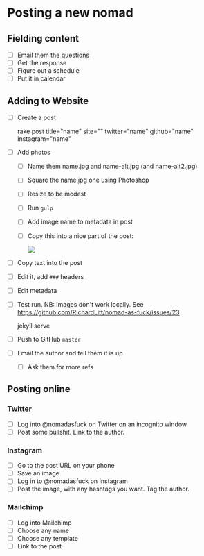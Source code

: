 # Posting a new nomad

## Fielding content

- [ ] Email them the questions
- [ ] Get the response
- [ ] Figure out a schedule
- [ ] Put it in calendar

## Adding to Website

- [ ] Create a post

    rake post title="name" site="" twitter="name" github="name" instagram="name"

- [ ] Add photos
  - [ ] Name them name.jpg and name-alt.jpg (and name-alt2.jpg)
  - [ ] Square the name.jpg one using Photoshop
  - [ ] Resize to be modest
  - [ ] Run `gulp`
  - [ ] Add image name to metadata in post
  - [ ] Copy this into a nice part of the post:

    <img src="{{ BASE_PATH }}/assets/img/posts/name-alt.jpg" class="inner-post-image" />

- [ ] Copy text into the post
- [ ] Edit it, add `###` headers
- [ ] Edit metadata
- [ ] Test run. NB: Images don't work locally. See https://github.com/RichardLitt/nomad-as-fuck/issues/23

    jekyll serve


- [ ] Push to GitHub `master`
- [ ] Email the author and tell them it is up
  - [ ] Ask them for more refs

## Posting online

### Twitter
- [ ] Log into @nomadasfuck on Twitter on an incognito window
- [ ] Post some bullshit. Link to the author.

### Instagram
- [ ] Go to the post URL on your phone
- [ ] Save an image
- [ ] Log in to @nomadasfuck on Instagram
- [ ] Post the image, with any hashtags you want. Tag the author.

### Mailchimp
- [ ] Log into Mailchimp
- [ ] Choose any name
- [ ] Choose any template
- [ ] Link to the post
